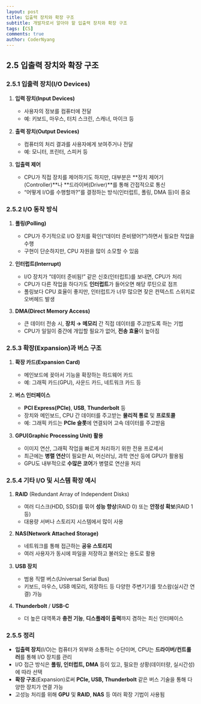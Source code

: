 ```yaml
---
layout: post
title: 입출력 장치와 확장 구조
subtitle: 개발자로서 알아야 할 입출력 장치와 확장 구조
tags: [CS]
comments: true
author: CoderNyang
---
```



## **2.5 입출력 장치와 확장 구조**<br/>

### 2.5.1 입출력 장치(I/O Devices)

1. **입력 장치(Input Devices)**

   * 사용자의 정보를 컴퓨터에 전달
   * 예: 키보드, 마우스, 터치 스크린, 스캐너, 마이크 등<br/>

2. **출력 장치(Output Devices)**

   * 컴퓨터의 처리 결과를 사용자에게 보여주거나 전달
   * 예: 모니터, 프린터, 스피커 등<br/>

3. **입출력 제어**

   * CPU가 직접 장치를 제어하기도 하지만, 대부분은 **장치 제어기(Controller)**나 **드라이버(Driver)**를 통해 간접적으로 통신
   * “어떻게 I/O를 수행할까?”를 결정하는 방식(인터럽트, 폴링, DMA 등)이 중요<br/>


### 2.5.2 I/O 동작 방식

1. **폴링(Polling)**

   * CPU가 주기적으로 I/O 장치를 확인(“데이터 준비됐어?”)하면서 필요한 작업을 수행
   * 구현이 단순하지만, CPU 자원을 많이 소모할 수 있음<br/>

2. **인터럽트(Interrupt)**

   * I/O 장치가 “데이터 준비됨!” 같은 신호(인터럽트)를 보내면, CPU가 처리
   * CPU가 다른 작업을 하다가도 **인터럽트**가 들어오면 해당 루틴으로 점프
   * 폴링보다 CPU 효율이 좋지만, 인터럽트가 너무 많으면 잦은 컨텍스트 스위치로 오버헤드 발생<br/>

3. **DMA(Direct Memory Access)**

   * 큰 데이터 전송 시, **장치 → 메모리** 간 직접 데이터를 주고받도록 하는 기법
   * CPU가 일일이 중간에 개입할 필요가 없어, **전송 효율**이 높아짐<br/>


### 2.5.3 확장(Expansion)과 버스 구조

1. **확장 카드(Expansion Card)**

   * 메인보드에 꽂아서 기능을 확장하는 하드웨어 카드
   * 예: 그래픽 카드(GPU), 사운드 카드, 네트워크 카드 등<br/>

2. **버스 인터페이스**

   * **PCI Express(PCIe)**, **USB**, **Thunderbolt** 등
   * 장치와 메인보드, CPU 간 데이터를 주고받는 **물리적 통로** 및 **프로토콜**
   * 예: 그래픽 카드는 **PCIe 슬롯**에 연결되어 고속 데이터를 주고받음<br/>

3. **GPU(Graphic Processing Unit) 활용**

   * 이미지 연산, 그래픽 작업을 빠르게 처리하기 위한 전용 프로세서
   * 최근에는 **병렬 연산**이 필요한 AI, 머신러닝, 과학 연산 등에 GPU가 활용됨
   * GPU도 내부적으로 **수많은 코어**가 병렬로 연산을 처리<br/>


### 2.5.4 기타 I/O 및 시스템 확장 예시

1. **RAID** (Redundant Array of Independent Disks)

   * 여러 디스크(HDD, SSD)를 묶어 **성능 향상**(RAID 0) 또는 **안정성 확보**(RAID 1 등)
   * 대용량 서버나 스토리지 시스템에서 많이 사용<br/>

2. **NAS(Network Attached Storage)**

   * 네트워크를 통해 접근하는 **공유 스토리지**
   * 여러 사용자가 동시에 파일을 저장하고 불러오는 용도로 활용<br/>

3. **USB 장치**

   * 범용 직렬 버스(Universal Serial Bus)
   * 키보드, 마우스, USB 메모리, 외장하드 등 다양한 주변기기를 핫스왑(실시간 연결) 가능<br/>

4. **Thunderbolt** / **USB-C**

   * 더 높은 대역폭과 **충전 기능**, **디스플레이 출력**까지 겸하는 최신 인터페이스<br/>


### 2.5.5 정리

* **입출력 장치**(I/O)는 컴퓨터가 외부와 소통하는 수단이며, CPU는 **드라이버/컨트롤러**를 통해 I/O 장치를 관리
* I/O 접근 방식은 **폴링, 인터럽트, DMA** 등이 있고, 필요한 상황(데이터량, 실시간성)에 따라 선택
* **확장 구조**(Expansion)로써 **PCIe, USB, Thunderbolt** 같은 버스 기술을 통해 다양한 장치가 연결 가능
* 고성능 처리를 위해 **GPU** 및 **RAID**, **NAS** 등 여러 확장 기법이 사용됨<br/>

